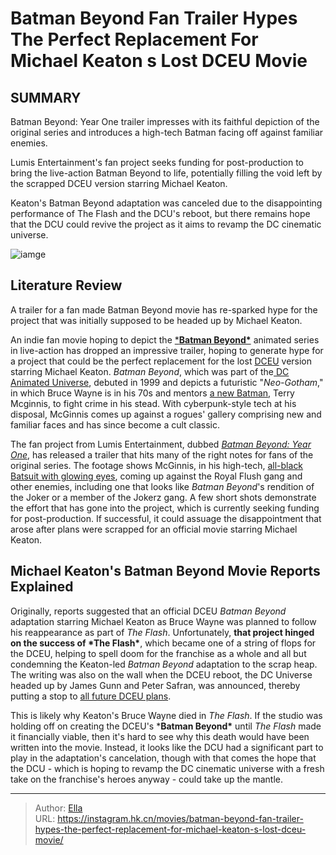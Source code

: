 # Batman Beyond Fan Trailer Hypes The Perfect Replacement For Michael Keaton s Lost DCEU Movie


## SUMMARY 



Batman Beyond: Year One trailer impresses with its faithful depiction of the original series and introduces a high-tech Batman facing off against familiar enemies.

Lumis Entertainment&#39;s fan project seeks funding for post-production to bring the live-action Batman Beyond to life, potentially filling the void left by the scrapped DCEU version starring Michael Keaton.

Keaton&#39;s Batman Beyond adaptation was canceled due to the disappointing performance of The Flash and the DCU&#39;s reboot, but there remains hope that the DCU could revive the project as it aims to revamp the DC cinematic universe.



![iamge](https://static1.srcdn.com/wordpress/wp-content/uploads/2023/12/michael-keaton-batman-beyond.jpg)

## Literature Review
A trailer for a fan made Batman Beyond movie has re-sparked hype for the project that was initially supposed to be headed up by Michael Keaton.



An indie fan movie hoping to depict the [***Batman Beyond\***](https://screenrant.com/tag/batman-beyond/) animated series in live-action has dropped an impressive trailer, hoping to generate hype for a project that could be the perfect replacement for the lost [DCEU](https://screenrant.com/tag/dceu/) version starring Michael Keaton. *Batman Beyond*, which was part of the[ DC Animated Universe](https://screenrant.com/dc-animated-universe-timmverse-timeline-watch-order-guide/), debuted in 1999 and depicts a futuristic &#34;*Neo-Gotham*,&#34; in which Bruce Wayne is in his 70s and mentors [a new Batman](https://screenrant.com/casting-batman-for-brave-and-the-bold-movie/), Terry Mcginnis, to fight crime in his stead. With cyberpunk-style tech at his disposal, McGinnis comes up against a rogues&#39; gallery comprising new and familiar faces and has since become a cult classic.

The fan project from Lumis Entertainment, dubbed [*Batman Beyond: Year One*](https://www.indiegogo.com/projects/batman-beyond-year-one-fan-film-post-production#/), has released a trailer that hits many of the right notes for fans of the original series. The footage shows McGinnis, in his high-tech, [all-black Batsuit with glowing eyes](https://screenrant.com/dc-batman-every-bat-suit-ranked/), coming up against the Royal Flush gang and other enemies, including one that looks like *Batman Beyond*&#39;s rendition of the Joker or a member of the Jokerz gang. A few short shots demonstrate the effort that has gone into the project, which is currently seeking funding for post-production. If successful, it could assuage the disappointment that arose after plans were scrapped for an official movie starring Michael Keaton.



## Michael Keaton&#39;s Batman Beyond Movie Reports Explained

Originally, reports suggested that an official DCEU *Batman Beyond* adaptation starring Michael Keaton as Bruce Wayne was planned to follow his reappearance as part of *The Flash*. Unfortunately, **that project hinged on the success of \*The Flash\***, which became one of a string of flops for the DCEU, helping to spell doom for the franchise as a whole and all but condemning the Keaton-led *Batman Beyond* adaptation to the scrap heap. The writing was also on the wall when the DCEU reboot, the DC Universe headed up by James Gunn and Peter Safran, was announced, thereby putting a stop to [all future DCEU plans](https://screenrant.com/dc-upcoming-movies-list-release-dates/).



This is likely why Keaton&#39;s Bruce Wayne died in *The Flash*. If the studio was holding off on creating the DCEU&#39;s ***Batman Beyond\*** until *The Flash* made it financially viable, then it&#39;s hard to see why this death would have been written into the movie. Instead, it looks like the DCU had a significant part to play in the adaptation&#39;s cancelation, though with that comes the hope that the DCU - which is hoping to revamp the DC cinematic universe with a fresh take on the franchise&#39;s heroes anyway - could take up the mantle.


---

> Author: [Ella](https://instagram.hk.cn/)  
> URL: https://instagram.hk.cn/movies/batman-beyond-fan-trailer-hypes-the-perfect-replacement-for-michael-keaton-s-lost-dceu-movie/  


